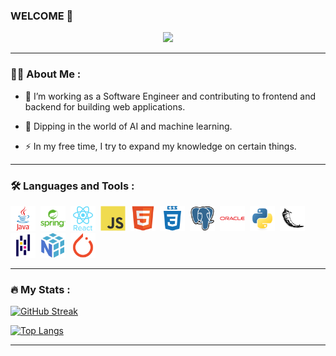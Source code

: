 ### WELCOME 👋

<div id="header" align="center">
  <img src="https://media.giphy.com/media/xULW8vRQrlIPRfiEog/giphy.gif"/>
</div>


---

### :man_technologist: About Me :

- :telescope: I’m working as a Software Engineer and contributing to frontend and backend for building web applications.

- :seedling: Dipping in the world of AI and machine learning.

- :zap: In my free time, I try to expand my knowledge on certain things.

---

### :hammer_and_wrench: Languages and Tools :

<div>
  <img src="https://github.com/devicons/devicon/blob/master/icons/java/java-original-wordmark.svg" title="Java" alt="Java" width="40" height="40"/>&nbsp;
  <img src="https://github.com/devicons/devicon/blob/master/icons/spring/spring-original-wordmark.svg" title="Spring" alt="Spring" width="40" height="40"/>&nbsp;
  <img src="https://github.com/devicons/devicon/blob/master/icons/react/react-original-wordmark.svg" title="React" alt="React" width="40" height="40"/>&nbsp;
   <img src="https://github.com/devicons/devicon/blob/master/icons/javascript/javascript-original.svg" title="JavaScript" alt="JavaScript" width="40" height="40"/>&nbsp;
   <img src="https://github.com/devicons/devicon/blob/master/icons/html5/html5-original.svg" title="HTML5" alt="HTML" width="40" height="40"/>&nbsp;
   <img src="https://github.com/devicons/devicon/blob/master/icons/css3/css3-plain-wordmark.svg"  title="CSS3" alt="CSS" width="40" height="40"/>&nbsp;        <img src="https://github.com/devicons/devicon/blob/master/icons/postgresql/postgresql-original.svg" title="PSQL" alt="PSQL width="40" height="40"/>&nbsp;
   <img src="https://github.com/devicons/devicon/blob/master/icons/oracle/oracle-original.svg" title="Oracle" alt="Oracle width="40" height="40"/>&nbsp;
   <img src="https://github.com/devicons/devicon/blob/master/icons/python/python-original.svg" title="Python" alt="Python width="40" height="40"/>&nbsp;
   <img src="https://github.com/devicons/devicon/blob/master/icons/flask/flask-original.svg" title="Flask" alt="Flask width="40" height="40"/>&nbsp;          <img src="https://github.com/devicons/devicon/blob/master/icons/pandas/pandas-original.svg" title="Pandas" alt="Pandas width="40" height="40"/>&nbsp;
   <img src="https://github.com/devicons/devicon/blob/master/icons/numpy/numpy-original.svg" title="Numpy" alt="Numpy width="40" height="40"/>&nbsp;
   <img src="https://github.com/devicons/devicon/blob/master/icons/pytorch/pytorch-original.svg" title="Pytorch" alt="Pytorch width="40" height="40"/>&nbsp;
</div>                                                                                                                                         

---

### :fire: My Stats :
[![GitHub Streak](http://github-readme-streak-stats.herokuapp.com?user=vermout94&theme=vision-friendly-dark)](https://git.io/streak-stats)
                                                                                                                                                    
[![Top Langs](https://github-readme-stats-vermout94.vercel.app/api/top-langs/?username=vermout94&layout=compact&theme=vision-friendly-dark)](https://github.com/anuraghazra/github-readme-stats)

---
                                                                                                                                                    
<!--
**vermout94/vermout94** is a ✨ _special_ ✨ repository because its `README.md` (this file) appears on your GitHub profile.

  <img src="https://media.giphy.com/media/M9gbBd9nbDrOTu1Mqx/giphy.gif" width="100"/>
Here are some ideas to get you started:

- 🔭 I’m currently working on ...
- 🌱 I’m currently learning ...
- 👯 I’m looking to collaborate on ...
- 🤔 I’m looking for help with ...
- 💬 Ask me about ...
- 📫 How to reach me: ...
- 😄 Pronouns: ...
- ⚡ Fun fact: ...
-->
